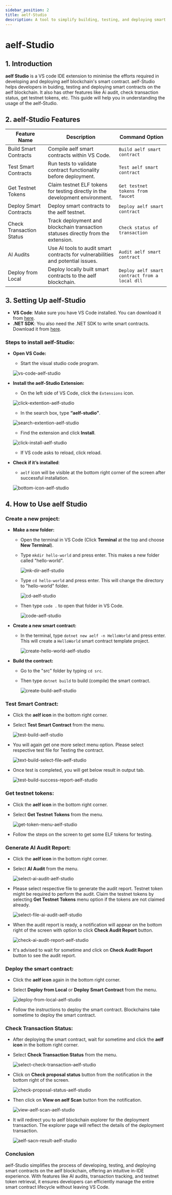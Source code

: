 ```yaml
---
sidebar_position: 2
title: aelf-Studio
description: A tool to simplify building, testing, and deploying smart contracts on aelf blockchain.
---
```


# aelf-Studio

## 1. Introduction

**aelf Studio** is a VS code IDE extension to minimise the efforts required in developing and deploying aelf blockchain's smart contract. aelf-Studio helps developers in buiding, testing and deploying smart contracts on the aelf blockchain. It also has other features like Ai audit, check transaction status, get testnet tokens, etc. This guide will help you in understanding the usage of the aelf-Studio.

## 2. aelf-Studio Features

| Feature Name              | Description                                                                                   | Command Option                                    |
|---------------------------|-----------------------------------------------------------------------------------------------|--------------------------------------------------|
| Build Smart Contracts     | Compile aelf smart contracts within VS Code.                                                  | `Build aelf smart contract`                |
| Test Smart Contracts      | Run tests to validate contract functionality before deployment.                               | `Test aelf smart contract`                 |
| Get Testnet Tokens        | Claim testnet ELF tokens for testing directly in the development environment.                 | `Get testnet tokens from faucet`           |
| Deploy Smart Contracts    | Deploy smart contracts to the aelf testnet.                                                   | `Deploy aelf smart contract`               |
| Check Transaction Status  | Track deployment and blockchain transaction statuses directly from the extension.             | `Check status of transaction`              |
| AI Audits                 | Use AI tools to audit smart contracts for vulnerabilities and potential issues.               | `Audit aelf smart contract`                |
| Deploy from Local         | Deploy locally built smart contracts to the aelf blockchain.                                  | `Deploy aelf smart contract from a local dll` |

## 3. Setting Up aelf-Studio

- **VS Code**: Make sure you have VS Code installed. You can download it from [here](https://code.visualstudio.com/).
- **.NET SDK**: You also need the .NET SDK to write smart contracts. Download it from [here](https://dotnet.microsoft.com/en-us/download).

### Steps to install aelf-Studio:

- **Open VS Code:**
   - Start the visual studio code program.

   ![vs-code-aelf-studio](/img/vs-code-aelf-studio.png)

- **Install the aelf-Studio Extension:**
   - On the left side of VS Code, click the `Extensions` icon.

   ![click-extention-aelf-studio](/img/click-extention-aelf-studio.png)


   - In the search box, type **“aelf-studio”**.

   ![search-extention-aelf-studio](/img/search-extention-aelf-studio.png)


   - Find the extension and click **Install**.

   ![click-install-aelf-studio](/img/click-install-aelf-studio.png)


   - If VS code asks to reload, click reload.

- **Check if it’s installed**:

   - `aelf` icon will be visible at the bottom right corner of the screen after successful installation.

   ![bottom-icon-aelf-studio](/img/bottom-icon-aelf-studio.png)

## 4. How to Use aelf Studio

### Create a new project:


- **Make a new folder:**
  - Open the terminal in VS Code (Click **Terminal** at the top and choose **New Terminal**). 
  - Type `mkdir hello-world` and press enter. This makes a new folder called "hello-world".
  
    ![mk-dir-aelf-studio](/img/mk-dir-aelf-studio.png)

  - Type `cd hello-world` and press enter. This will change the directory to "hello-world" folder.

    ![cd-aelf-studio](/img/cd-aelf-studio.png)

  - Then type `code .` to open that folder in VS Code.

    ![code-aelf-studio](/img/code-aelf-studio.png)

- **Create a new smart contract:**
  - In the terminal, type `dotnet new aelf -n HelloWorld` and press enter. This will create a `HelloWorld` smart contract template project.

    ![create-hello-world-aelf-studio](/img/create-hello-world-aelf-studio.png)

- **Build the contract:**
  - Go to the "src" folder by typing `cd src`.
  - Then type `dotnet build` to build (compile) the smart contract.

    ![create-build-aelf-studio](/img/create-build-aelf-studio.png)

### Test Smart Contract:

  - Click the **aelf icon** in the bottom right corner.
  - Select **Test Smart Contract** from the menu.
    
    ![test-build-aelf-studio](/img/test-build-aelf-studio.png)

  - You will again get one more select menu option. Please select respective test file for Testing the contract.

    ![text-build-select-file-aelf-studio](/img/text-build-select-file-aelf-studio.png)

  - Once test is completed, you will get below result in output tab.

    ![test-build-success-report-aelf-studio](/img/test-build-success-report-aelf-studio.png)

### Get testnet tokens:

  - Click the **aelf icon** in the bottom right corner.
  - Select **Get Testnet Tokens** from the menu.
    
    ![get-token-menu-aelf-studio](/img/get-token-menu-aelf-studio.png)

  - Follow the steps on the screen to get some ELF tokens for testing.

### Generate AI Audit Report:

  - Click the **aelf icon** in the bottom right corner.
  - Select **AI Audit** from the menu.
    
    ![select-ai-audit-aelf-studio](/img/select-ai-audit-aelf-studio.png)

  - Please select respective file to generate the audit report. Testnet token might be required to perform the audit. Claim the testnet tokens by selecting **Get Testnet Tokens** menu option if the tokens are not claimed already.

    ![select-file-ai-audit-aelf-studio](/img/select-file-ai-audit-aelf-studio.png)

  - When the audit report is ready, a notification will appear on the bottom right of the screen with option to click **Check Audit Report** button.

    ![check-ai-audit-report-aelf-studio](/img/check-ai-audit-report-aelf-studio.png)

  - It's advised to wait for sometime and click on **Check Audit Report** button to see the audit report.


### Deploy the smart contract:

  - Click the **aelf icon** again in the bottom right corner.
  - Select **Deploy from Local** or **Deploy Smart Contract** from the menu.

    ![deploy-from-local-aelf-studio](/img/deploy-from-local-aelf-studio.png)

  - Follow the instructions to deploy the smart contract. Blockchains take sometime to deploy the smart contract.

### Check Transaction Status:

  - After deploying the smart contract, wait for sometime and click the **aelf icon** in the bottom right corner.
  - Select **Check Transaction Status** from the menu.
    
    ![select-check-transaction-aelf-studio](/img/select-check-transaction-aelf-studio.png)

  - Click on **Check proposal status** button from the notification in the bottom right of the screen.

    ![check-proposal-status-aelf-studio](/img/check-proposal-status-aelf-studio.png)
  
  - Then click on **View on aelf Scan** button from the notification.

    ![view-aelf-scan-aelf-studio](/img/view-aelf-scan-aelf-studio.png)

  - It will redirect you to aelf blockchain explorer for the deployment transaction. The explorer page will reflect the details of the deployment transaction.

    ![aelf-sacn-result-aelf-studio](/img/aelf-sacn-result-aelf-studio.png)

### Conclusion

aelf-Studio simplifies the process of developing, testing, and deploying smart contracts on the aelf blockchain, offering an intuitive in-IDE experience. With features like AI audits, transaction tracking, and testnet token retrieval, it ensures developers can efficiently manage the entire smart contract lifecycle without leaving VS Code.